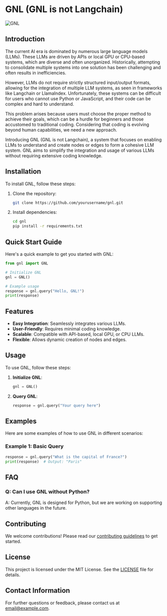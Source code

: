 # GNL (GNL is not Langchain)
![GNL](https://github.com/qkaTlehdrnf/gnl/assets/29864112/e36fb282-b6fa-4d31-aae2-36f0c1e813c9)

## Introduction
The current AI era is dominated by numerous large language models (LLMs). These LLMs are driven by APIs or local GPU or CPU-based systems, which are diverse and often unorganized. Historically, attempting to consolidate multiple systems into one solution has been challenging and often results in inefficiencies.

However, LLMs do not require strictly structured input/output formats, allowing for the integration of multiple LLM systems, as seen in frameworks like Langchain or LlamaIndex. Unfortunately, these systems can be difficult for users who cannot use Python or JavaScript, and their code can be complex and hard to understand.

This problem arises because users must choose the proper method to achieve their goals, which can be a hurdle for beginners and those accustomed to traditional coding. Considering that coding is evolving beyond human capabilities, we need a new approach.

Introducing GNL (GNL is not Langchain), a system that focuses on enabling LLMs to understand and create nodes or edges to form a cohesive LLM system. GNL aims to simplify the integration and usage of various LLMs without requiring extensive coding knowledge.

## Installation
To install GNL, follow these steps:

1. Clone the repository:
   ```bash
   git clone https://github.com/yourusername/gnl.git
   ```
2. Install dependencies:
   ```bash
   cd gnl
   pip install -r requirements.txt
   ```

## Quick Start Guide
Here's a quick example to get you started with GNL:

```python
from gnl import GNL

# Initialize GNL
gnl = GNL()

# Example usage
response = gnl.query("Hello, GNL!")
print(response)
```

## Features
- **Easy Integration**: Seamlessly integrates various LLMs.
- **User-Friendly**: Requires minimal coding knowledge.
- **Scalable**: Compatible with API-based, local GPU, or CPU LLMs.
- **Flexible**: Allows dynamic creation of nodes and edges.

## Usage
To use GNL, follow these steps:

1. **Initialize GNL**:
   ```python
   gnl = GNL()
   ```
2. **Query GNL**:
   ```python
   response = gnl.query("Your query here")
   ```

## Examples
Here are some examples of how to use GNL in different scenarios:

### Example 1: Basic Query
```python
response = gnl.query("What is the capital of France?")
print(response)  # Output: "Paris"
```

## FAQ
### Q: Can I use GNL without Python?
A: Currently, GNL is designed for Python, but we are working on supporting other languages in the future.

## Contributing
We welcome contributions! Please read our [contributing guidelines](CONTRIBUTING.md) to get started.

## License
This project is licensed under the MIT License. See the [LICENSE](LICENSE) file for details.

## Contact Information
For further questions or feedback, please contact us at [email@example.com](mailto:email@example.com).
